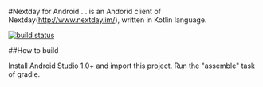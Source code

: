 #Nextday for Android
... is an Andorid client of Nextday(http://www.nextday.im/), written in Kotlin language.

[![build status](https://travis-ci.org/iceboundrock/nextday-for-android.svg)](https://travis-ci.org/iceboundrock/nextday-for-android)

##How to build

Install Android Studio 1.0+ and import this project. Run the "assemble" task of gradle.